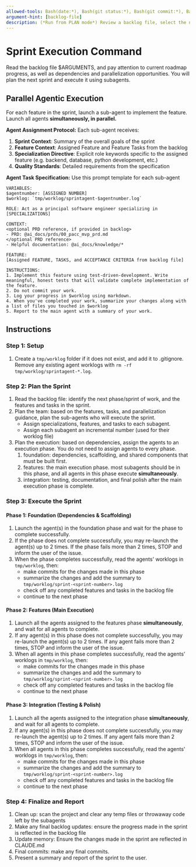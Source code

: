 ```yaml
---
allowed-tools: Bash(date:*), Bash(git status:*), Bash(git commit:*), Bash(mkdir:*), Task, Write, MultiEdit
argument-hint: [backlog-file]
description: (*Run from PLAN mode*) Review a backlog file, select the next sprint, and execute it with subagents
---
```


# Sprint Execution Command
Read the backlog file $ARGUMENTS, and pay attention to current roadmap progress, as well as dependencies and parallelization opportunities.
You will plan the next sprint and execute it using subagents.

## Parallel Agentic Execution
For each feature in the sprint, launch a sub-agent to implement the feature. Launch all agents **simultaneously, in parallel.**

**Agent Assignment Protocol:**
Each sub-agent receives:
1. **Sprint Context**: Summary of the overall goals of the sprint
2. **Feature Context**: Assigned Feature and Feature Tasks from the backlog
3. **Specialization Directive**: Explicit role keywords specific to the assigned feature (e.g. backend, database, python development, etc.)
4. **Quality Standards**: Detailed requirements from the specification


**Agent Task Specification:**
Use this prompt template for each sub-agent
```
VARIABLES:
$agentnumber: [ASSIGNED NUMBER]
$worklog: `tmp/worklog/sprintagent-$agentnumber.log`

ROLE: Act as a principal software engineer specializing in [SPECIALIZATIONS]

CONTEXT:
<optional PRD reference, if provided in backlog>
- PRD: @ai_docs/prds/00_pacc_mvp_prd.md
</optional PRD reference>
- Helpful documentation: @ai_docs/knowledge/*

FEATURE:
[Assigned FEATURE, TASKS, and ACCEPTANCE CRITERIA from backlog file]

INSTRUCTIONS:
1. Implement this feature using test-driven-development. Write meaningful, honest tests that will validate complete implementation of the feature.
2. Do not commit your work.
3. Log your progress in $worklog using markdown.
4. When you've completed your work, summarize your changes along with a list of files you touched in $worklog
5. Report to the main agent with a summary of your work.
```

## Instructions
### Step 1: Setup
1. Create a `tmp/worklog` folder if it does not exist, and add it to .gitignore. Remove any existing agent worklogs with `rm -rf tmp/worklog/sprintagent-*.log`.

### Step 2: Plan the Sprint
1. Read the backlog file: identify the next phase/sprint of work, and the features and tasks in the sprint.
2. Plan the team: based on the features, tasks, and parallelization guidance, plan the sub-agents who will execute the sprint. 
    - Assign specializations, features, and tasks to each subagent. 
    - Assign each subagent an incremental number (used for their worklog file)
3. Plan the execution: based on dependencies, assign the agents to an execution phase. You do not need to assign agents to every phase. 
    1. foundation: dependencies, scaffolding, and shared components that must be built first.
    2. features: the main execution phase. most subagents should be in this phase, and all agents in this phase execute **simultaneously**.
    3. integration: testing, documentation, and final polish after the main execution phase is complete.

### Step 3: Execute the Sprint
#### Phase 1: Foundation (Dependencies & Scaffolding)
1. Launch the agent(s) in the foundation phase and wait for the phase to complete successfully.
2. If the phase does not complete successfully, you may re-launch the agent(s) up to 2 times. If the phase fails more than 2 times, STOP and inform the user of the issue.
3. When the phase completes successfully, read the agents' worklogs in `tmp/worklog`, then:
    - make commits for the changes made in this phase
    - summarize the changes and add the summary to `tmp/worklog/sprint-<sprint-number>.log`
    - check off any completed features and tasks in the backlog file
    - continue to the next phase

#### Phase 2: Features (Main Execution)
1. Launch all the agents assigned to the features phase **simultaneously**, and wait for all agents to complete.
2. If any agent(s) in this phase does not complete successfully, you may re-launch the agent(s) up to 2 times. If any agent fails more than 2 times, STOP and inform the user of the issue.
3. When all agents in this phase completes successfully, read the agents' worklogs in `tmp/worklog`, then:
    - make commits for the changes made in this phase
    - summarize the changes and add the summary to `tmp/worklog/sprint-<sprint-number>.log`
    - check off any completed features and tasks in the backlog file
    - continue to the next phase

#### Phase 3: Integration (Testing & Polish)
1. Launch all the agents assigned to the integration phase **simultaneously**, and wait for all agents to complete.
2. If any agent(s) in this phase does not complete successfully, you may re-launch the agent(s) up to 2 times. If any agent fails more than 2 times, STOP and inform the user of the issue.
3. When all agents in this phase completes successfully, read the agents' worklogs in `tmp/worklog`, then:
    - make commits for the changes made in this phase
    - summarize the changes and add the summary to `tmp/worklog/sprint-<sprint-number>.log`
    - check off any completed features and tasks in the backlog file
    - continue to the next phase

### Step 4: Finalize and Report
1. Clean up: scan the project and clear any temp files or throwaway code left by the subagents
2. Make any final backlog updates: ensure the progress made in the sprint is reflected in the backlog file
3. Update memory: Ensure the changes made in the sprint are reflected in CLAUDE.md
4. Final commits: make any final commits.
5. Present a summary and report of the sprint to the user.